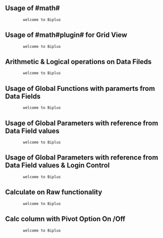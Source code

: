 ## Usage of #math# 

            welcome to Biplus

## Usage of #math#plugin# for Grid View

            welcome to Biplus


## Arithmetic & Logical operations on Data Fileds

            welcome to Biplus


## Usage of Global Functions with paramerts from Data Fields

            welcome to Biplus


## Usage of Global Parameters with reference from Data Field values

            welcome to Biplus


## Usage of Global Parameters with reference from Data Field values & Login Control

            welcome to Biplus


## Calculate on Raw functionality

            welcome to Biplus
 

## Calc column with Pivot Option On /Off

            welcome to Biplus

<!--stackedit_data:
eyJoaXN0b3J5IjpbLTIzOTQxOTc0Nl19
-->